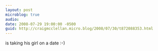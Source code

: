 ```yaml
---
layout: post
microblog: true
audio: 
date: 2008-07-29 19:00:00 -0500
guid: http://craigmcclellan.micro.blog/2008/07/30/t872088353.html
---
```

is taking his girl on a date :-)
